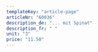 ```yaml
---
templateKey: "article-page"
articleNr: "60036"
description_de: "... mit Spinat"
description_fr: " "
unit: "3"
price: "11.50"
---
```

